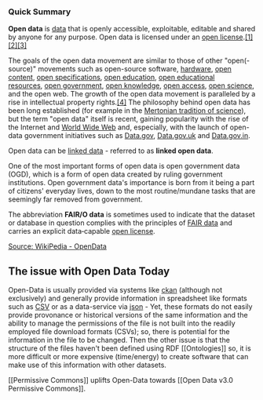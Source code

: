 
### Quick Summary
**Open data** is [data](https://en.wikipedia.org/wiki/Data "Data") that is openly accessible, exploitable, editable and shared by anyone for any purpose. Open data is licensed under an [open license](https://en.wikipedia.org/wiki/Open_license "Open license").[[1]](https://en.wikipedia.org/wiki/Open_data#cite_note-1)[[2]](https://en.wikipedia.org/wiki/Open_data#cite_note-2)[[3]](https://en.wikipedia.org/wiki/Open_data#cite_note-:0-3)

The goals of the open data movement are similar to those of other "open(-source)" movements such as open-source software, [hardware](https://en.wikipedia.org/wiki/Open-source_hardware "Open-source hardware"), [open content](https://en.wikipedia.org/wiki/Open_content "Open content"), [open specifications](https://en.wikipedia.org/wiki/Open_specifications "Open specifications"), [open education](https://en.wikipedia.org/wiki/Open_education "Open education"), [open educational resources](https://en.wikipedia.org/wiki/Open_educational_resources "Open educational resources"), [open government](https://en.wikipedia.org/wiki/Open_government "Open government"), [open knowledge](https://en.wikipedia.org/wiki/Open_knowledge "Open knowledge"), [open access](https://en.wikipedia.org/wiki/Open_access_(publishing) "Open access (publishing)"), [open science](https://en.wikipedia.org/wiki/Open_science "Open science"), and the open web. The growth of the open data movement is paralleled by a rise in intellectual property rights.[[4]](https://en.wikipedia.org/wiki/Open_data#cite_note-4) The philosophy behind open data has been long established (for example in the [Mertonian tradition of science](https://en.wikipedia.org/wiki/Merton_thesis "Merton thesis")), but the term "open data" itself is recent, gaining popularity with the rise of the Internet and [World Wide Web](https://en.wikipedia.org/wiki/World_Wide_Web "World Wide Web") and, especially, with the launch of open-data government initiatives such as [Data.gov](https://en.wikipedia.org/wiki/Data.gov "Data.gov"), [Data.gov.uk](https://en.wikipedia.org/wiki/Data.gov.uk "Data.gov.uk") and [Data.gov.in](https://en.wikipedia.org/wiki/Data.gov.in "Data.gov.in").

Open data can be [linked data](https://en.wikipedia.org/wiki/Linked_data "Linked data") - referred to as **linked open data**.

One of the most important forms of open data is open government data (OGD), which is a form of open data created by ruling government institutions. Open government data's importance is born from it being a part of citizens' everyday lives, down to the most routine/mundane tasks that are seemingly far removed from government.

The abbreviation **FAIR/O data** is sometimes used to indicate that the dataset or database in question complies with the principles of [FAIR data](https://en.wikipedia.org/wiki/FAIR_data "FAIR data") and carries an explicit data‑capable [open license](https://en.wikipedia.org/wiki/Open_license "Open license").

[Source: WikiPedia - OpenData](https://en.wikipedia.org/wiki/Open_data)

## The issue with Open Data Today

Open-Data is usually provided via systems like [ckan](https://en.wikipedia.org/wiki/CKAN) (although not exclusively) and generally provide information in spreadsheet like formats such as [CSV](https://en.wikipedia.org/wiki/Comma-separated_values) or as a data-service via [json](https://en.wikipedia.org/wiki/JSON) - Yet, these formats do not easily provide provonance or historical versions of the same information and the ability to manage the permissions of the file is not built into the readily employed file download formats (CSVs); so, there is potential for the information in the file to be changed.  Then the other issue is that the structure of the files haven't been defined using RDF [[Ontologies]] so, it is more difficult or more expensive (time/energy) to create software that can make use of this information with other datasets. 

[[Permissive Commons]] uplifts Open-Data towards [[Open Data v3.0 Permissive Commons]].

